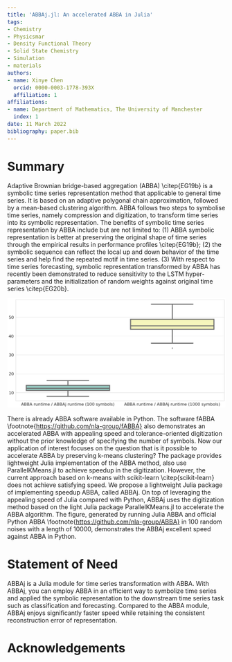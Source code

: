 ```yaml
---
title: 'ABBAj.jl: An accelerated ABBA in Julia'
tags:
- Chemistry
- Physicsmar
- Density Functional Theory
- Solid State Chemistry
- Simulation
- materials
authors:
- name: Xinye Chen
  orcid: 0000-0003-1778-393X
  affiliation: 1
affiliations:
- name: Department of Mathematics, The University of Manchester
  index: 1
date: 11 March 2022
bibliography: paper.bib
---
```


# Summary

Adaptive Brownian bridge-based aggregation (ABBA) \citep{EG19b} is a symbolic time series representation method that applicable to general time series. It is based on an adaptive polygonal chain approximation, followed by a mean-based clustering algorithm.  ABBA follows two steps to symbolise time series, namely compression and digitization, to transform time series into its symbolic representation. The benefits of symbolic time series representation by ABBA include but are not limited to: (1) ABBA symbolic representation is better at preserving the original shape of time series through the empirical results in performance profiles \citep{EG19b}; (2) the symbolic sequence can reflect the local up and down behavior of the time series and help find the repeated motif in time series. (3) With respect to time series forecasting, symbolic representation transformed by ABBA has recently been demonstrated to reduce sensitivity to the LSTM hyper-parameters and the initialization of random weights against original time series \citep{EG20b}.  


![Speed comparison of Julia ABBA and Python ABBA.\label{fig:comsort_center}](BOXPLOT.png)



There is already ABBA software available in Python. The software fABBA \footnote{https://github.com/nla-group/fABBA} also demonstrates an accelerated ABBA with appealing speed and tolerance-oriented digitization without the prior knowledge of specifying the number of symbols. Now our application of interest focuses on the question that is it possible to accelerate ABBA by preserving k-means clustering? The package provides lightweight Julia implementation of the ABBA method, also use ParallelKMeans.jl to achieve speedup in the digitization. However, the current approach based on k-means with scikit-learn \citep{scikit-learn} does not achieve satisfying speed. We propose a lightweight Julia package of implementing speedup ABBA, called ABBAj. On top of leveraging the appealing speed of Julia compared with Python, ABBAj uses the digitization method based on the light Julia package ParallelKMeans.jl to accelerate the ABBA algorithm. The figure, generated by running Julia ABBA and official Python ABBA \footnote{https://github.com/nla-group/ABBA} in 100 random noises with a length of 10000, demonstrates the ABBAj excellent speed against ABBA in Python. 


# Statement of Need
ABBAj is a Julia module for time series transformation with ABBA. With ABBAj, you can employ ABBA in an efficient way to symbolize time series and applied the symbolic representation to the downstream time series task such as classification and forecasting. Compared to the ABBA module, ABBAj enjoys significantly faster speed while retaining the consistent reconstruction error of representation.  

# Acknowledgements
